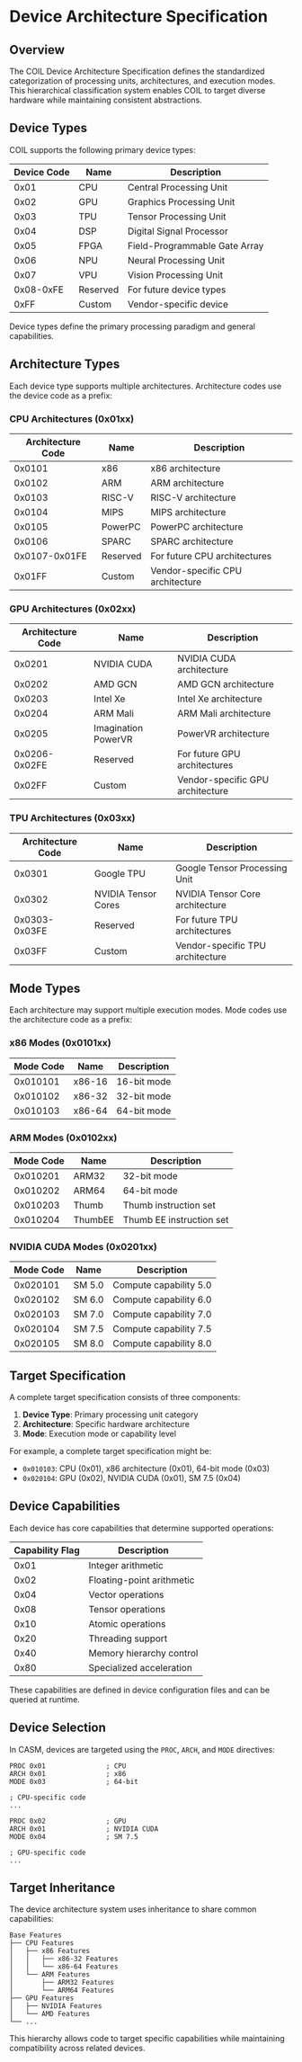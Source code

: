 # Device Architecture Specification

## Overview

The COIL Device Architecture Specification defines the standardized categorization of processing units, architectures, and execution modes. This hierarchical classification system enables COIL to target diverse hardware while maintaining consistent abstractions.

## Device Types

COIL supports the following primary device types:

| Device Code | Name | Description |
|-------------|------|-------------|
| 0x01 | CPU | Central Processing Unit |
| 0x02 | GPU | Graphics Processing Unit |
| 0x03 | TPU | Tensor Processing Unit |
| 0x04 | DSP | Digital Signal Processor |
| 0x05 | FPGA | Field-Programmable Gate Array |
| 0x06 | NPU | Neural Processing Unit |
| 0x07 | VPU | Vision Processing Unit |
| 0x08-0xFE | Reserved | For future device types |
| 0xFF | Custom | Vendor-specific device |

Device types define the primary processing paradigm and general capabilities.

## Architecture Types

Each device type supports multiple architectures. Architecture codes use the device code as a prefix:

### CPU Architectures (0x01xx)

| Architecture Code | Name | Description |
|-------------------|------|-------------|
| 0x0101 | x86 | x86 architecture |
| 0x0102 | ARM | ARM architecture |
| 0x0103 | RISC-V | RISC-V architecture |
| 0x0104 | MIPS | MIPS architecture |
| 0x0105 | PowerPC | PowerPC architecture |
| 0x0106 | SPARC | SPARC architecture |
| 0x0107-0x01FE | Reserved | For future CPU architectures |
| 0x01FF | Custom | Vendor-specific CPU architecture |

### GPU Architectures (0x02xx)

| Architecture Code | Name | Description |
|-------------------|------|-------------|
| 0x0201 | NVIDIA CUDA | NVIDIA CUDA architecture |
| 0x0202 | AMD GCN | AMD GCN architecture |
| 0x0203 | Intel Xe | Intel Xe architecture |
| 0x0204 | ARM Mali | ARM Mali architecture |
| 0x0205 | Imagination PowerVR | PowerVR architecture |
| 0x0206-0x02FE | Reserved | For future GPU architectures |
| 0x02FF | Custom | Vendor-specific GPU architecture |

### TPU Architectures (0x03xx)

| Architecture Code | Name | Description |
|-------------------|------|-------------|
| 0x0301 | Google TPU | Google Tensor Processing Unit |
| 0x0302 | NVIDIA Tensor Cores | NVIDIA Tensor Core architecture |
| 0x0303-0x03FE | Reserved | For future TPU architectures |
| 0x03FF | Custom | Vendor-specific TPU architecture |

## Mode Types

Each architecture may support multiple execution modes. Mode codes use the architecture code as a prefix:

### x86 Modes (0x0101xx)

| Mode Code | Name | Description |
|-----------|------|-------------|
| 0x010101 | x86-16 | 16-bit mode |
| 0x010102 | x86-32 | 32-bit mode |
| 0x010103 | x86-64 | 64-bit mode |

### ARM Modes (0x0102xx)

| Mode Code | Name | Description |
|-----------|------|-------------|
| 0x010201 | ARM32 | 32-bit mode |
| 0x010202 | ARM64 | 64-bit mode |
| 0x010203 | Thumb | Thumb instruction set |
| 0x010204 | ThumbEE | Thumb EE instruction set |

### NVIDIA CUDA Modes (0x0201xx)

| Mode Code | Name | Description |
|-----------|------|-------------|
| 0x020101 | SM 5.0 | Compute capability 5.0 |
| 0x020102 | SM 6.0 | Compute capability 6.0 |
| 0x020103 | SM 7.0 | Compute capability 7.0 |
| 0x020104 | SM 7.5 | Compute capability 7.5 |
| 0x020105 | SM 8.0 | Compute capability 8.0 |

## Target Specification

A complete target specification consists of three components:

1. **Device Type**: Primary processing unit category
2. **Architecture**: Specific hardware architecture
3. **Mode**: Execution mode or capability level

For example, a complete target specification might be:
- `0x010103`: CPU (0x01), x86 architecture (0x01), 64-bit mode (0x03)
- `0x020104`: GPU (0x02), NVIDIA CUDA (0x01), SM 7.5 (0x04)

## Device Capabilities

Each device has core capabilities that determine supported operations:

| Capability Flag | Description |
|-----------------|-------------|
| 0x01 | Integer arithmetic |
| 0x02 | Floating-point arithmetic |
| 0x04 | Vector operations |
| 0x08 | Tensor operations |
| 0x10 | Atomic operations |
| 0x20 | Threading support |
| 0x40 | Memory hierarchy control |
| 0x80 | Specialized acceleration |

These capabilities are defined in device configuration files and can be queried at runtime.

## Device Selection

In CASM, devices are targeted using the `PROC`, `ARCH`, and `MODE` directives:

```
PROC 0x01               ; CPU
ARCH 0x01               ; x86
MODE 0x03               ; 64-bit

; CPU-specific code
...

PROC 0x02               ; GPU
ARCH 0x01               ; NVIDIA CUDA
MODE 0x04               ; SM 7.5

; GPU-specific code
...
```

## Target Inheritance

The device architecture system uses inheritance to share common capabilities:

```
Base Features
├── CPU Features
│   ├── x86 Features
│   │   ├── x86-32 Features
│   │   └── x86-64 Features
│   └── ARM Features
│       ├── ARM32 Features
│       └── ARM64 Features
├── GPU Features
│   ├── NVIDIA Features
│   └── AMD Features
└── ...
```

This hierarchy allows code to target specific capabilities while maintaining compatibility across related devices.